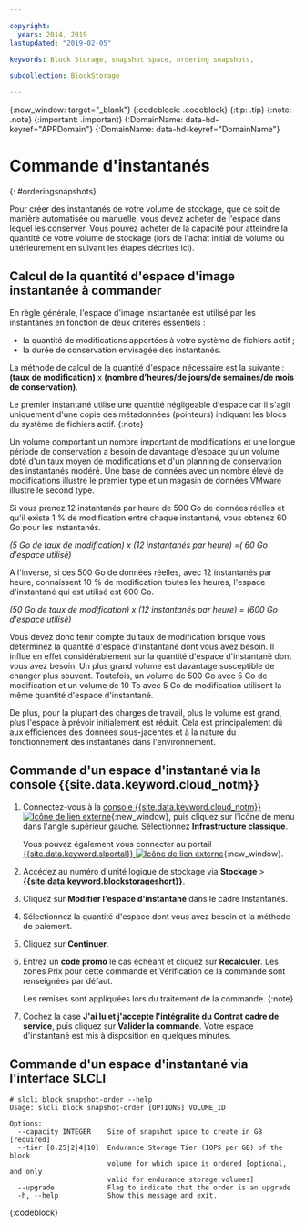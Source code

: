 ```yaml
---

copyright:
  years: 2014, 2019
lastupdated: "2019-02-05"

keywords: Block Storage, snapshot space, ordering snapshots,

subcollection: BlockStorage

---
```

{:new_window: target="_blank"}
{:codeblock: .codeblock} 
{:tip: .tip}
{:note: .note}
{:important: .important}
{:DomainName: data-hd-keyref="APPDomain"}
{:DomainName: data-hd-keyref="DomainName"}

# Commande d'instantanés
{: #orderingsnapshots}

Pour créer des instantanés de votre volume de stockage, que ce soit de manière automatisée ou manuelle, vous devez acheter de l'espace dans lequel les conserver. Vous pouvez acheter de la capacité pour atteindre la quantité de votre volume de stockage (lors de l'achat initial de volume ou ultérieurement en suivant les étapes décrites ici).

## Calcul de la quantité d'espace d'image instantanée à commander

En règle générale, l'espace d'image instantanée est utilisé par les instantanés en fonction de deux critères essentiels :
- la quantité de modifications apportées à votre système de fichiers actif ;
- la durée de conservation envisagée des instantanés.  

La méthode de calcul de la quantité d'espace nécessaire est la suivante : **(taux de modification)** x **(nombre d'heures/de jours/de semaines/de mois de conservation)**.

Le premier instantané utilise une quantité négligeable d'espace car il s'agit uniquement d'une copie des métadonnées (pointeurs) indiquant les blocs du système de fichiers actif.
{:note}

Un volume comportant un nombre important de modifications et une longue période de conservation a besoin de davantage d'espace qu'un volume doté d'un taux moyen de modifications et d'un planning de conservation des instantanés modéré. Une base de données avec un nombre élevé de modifications illustre le premier type et un magasin de données VMware illustre le second type.

Si vous prenez 12 instantanés par heure de 500 Go de données réelles et qu'il existe 1 % de modification entre chaque instantané, vous obtenez 60 Go pour les instantanés.

*(5 Go de taux de modification) x (12 instantanés par heure) =( 60 Go d'espace utilisé)*

A l'inverse, si ces 500 Go de données réelles, avec 12 instantanés par heure, connaissent 10 % de modification toutes les heures, l'espace d'instantané qui est utilisé est 600 Go.

*(50 Go de taux de modification) x (12 instantanés par heure) = (600 Go d'espace utilisé)*

Vous devez donc tenir compte du taux de modification lorsque vous déterminez la quantité d'espace d'instantané dont vous avez besoin. Il influe en effet considérablement sur la quantité d'espace d'instantané dont vous avez besoin. Un plus grand volume est davantage susceptible de changer plus souvent. Toutefois, un volume de 500 Go avec 5 Go de modification et un volume de 10 To avec 5 Go de modification utilisent la même quantité d'espace d'instantané.

De plus, pour la plupart des charges de travail, plus le volume est grand, plus l'espace à prévoir initialement est réduit. Cela est principalement dû aux efficiences des données sous-jacentes et à la nature du fonctionnement des instantanés dans l'environnement.

## Commande d'un espace d'instantané via la console {{site.data.keyword.cloud_notm}}

1. Connectez-vous à la [console {{site.data.keyword.cloud_notm}} ![Icône de lien externe](../../icons/launch-glyph.svg "Icône de lien externe")](https://{DomainName}/catalog){:new_window}, puis cliquez sur l'icône de menu dans l'angle supérieur gauche. Sélectionnez **Infrastructure classique**.

   Vous pouvez également vous connecter au portail [{{site.data.keyword.slportal}} ![Icône de lien externe](../../icons/launch-glyph.svg "Icône de lien externe")](https://control.softlayer.com/){:new_window}.
2. Accédez au numéro d'unité logique de stockage via **Stockage** >**{{site.data.keyword.blockstorageshort}}**.
2. Cliquez sur **Modifier l'espace d'instantané** dans le cadre Instantanés.
3. Sélectionnez la quantité d'espace dont vous avez besoin et la méthode de paiement.
4. Cliquez sur **Continuer**.
5. Entrez un **code promo** le cas échéant et cliquez sur **Recalculer**. Les zones Prix pour cette commande et Vérification de la commande sont renseignées par défaut.

   Les remises sont appliquées lors du traitement de la commande.
   {:note}
6. Cochez la case **J'ai lu et j'accepte l'intégralité du Contrat cadre de service**, puis cliquez sur **Valider la commande**. Votre espace d'instantané est mis à disposition en quelques minutes.

## Commande d'un espace d'instantané via l'interface SLCLI

```
# slcli block snapshot-order --help
Usage: slcli block snapshot-order [OPTIONS] VOLUME_ID

Options:
  --capacity INTEGER    Size of snapshot space to create in GB  [required]
  --tier [0.25|2|4|10]  Endurance Storage Tier (IOPS per GB) of the block
                        volume for which space is ordered [optional, and only
                        valid for endurance storage volumes]
  --upgrade             Flag to indicate that the order is an upgrade
  -h, --help            Show this message and exit.
```
{:codeblock}
